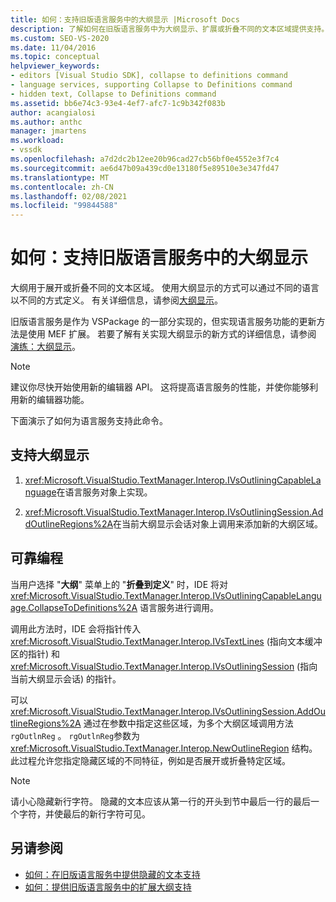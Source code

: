 ```yaml
---
title: 如何：支持旧版语言服务中的大纲显示 |Microsoft Docs
description: 了解如何在旧版语言服务中为大纲显示、扩展或折叠不同的文本区域提供支持。
ms.custom: SEO-VS-2020
ms.date: 11/04/2016
ms.topic: conceptual
helpviewer_keywords:
- editors [Visual Studio SDK], collapse to definitions command
- language services, supporting Collapse to Definitions command
- hidden text, Collapse to Definitions command
ms.assetid: bb6e74c3-93e4-4ef7-afc7-1c9b342f083b
author: acangialosi
ms.author: anthc
manager: jmartens
ms.workload:
- vssdk
ms.openlocfilehash: a7d2dc2b12ee20b96cad27cb56bf0e4552e3f7c4
ms.sourcegitcommit: ae6d47b09a439cd0e13180f5e89510e3e347fd47
ms.translationtype: MT
ms.contentlocale: zh-CN
ms.lasthandoff: 02/08/2021
ms.locfileid: "99844588"
---
```

# <a name="how-to-support-outlining-in-a-legacy-language-service"></a>如何：支持旧版语言服务中的大纲显示
大纲用于展开或折叠不同的文本区域。 使用大纲显示的方式可以通过不同的语言以不同的方式定义。 有关详细信息，请参阅[大纲显示](../../ide/outlining.md)。

 旧版语言服务是作为 VSPackage 的一部分实现的，但实现语言服务功能的更新方法是使用 MEF 扩展。 若要了解有关实现大纲显示的新方式的详细信息，请参阅 [演练：大纲显示](../../extensibility/walkthrough-outlining.md)。

> [!NOTE]
> 建议你尽快开始使用新的编辑器 API。 这将提高语言服务的性能，并使你能够利用新的编辑器功能。

 下面演示了如何为语言服务支持此命令。

## <a name="to-support-outlining"></a>支持大纲显示

1. <xref:Microsoft.VisualStudio.TextManager.Interop.IVsOutliningCapableLanguage>在语言服务对象上实现。

2. <xref:Microsoft.VisualStudio.TextManager.Interop.IVsOutliningSession.AddOutlineRegions%2A>在当前大纲显示会话对象上调用来添加新的大纲区域。

## <a name="robust-programming"></a>可靠编程
 当用户选择 "**大纲**" 菜单上的 "**折叠到定义**" 时，IDE 将对 <xref:Microsoft.VisualStudio.TextManager.Interop.IVsOutliningCapableLanguage.CollapseToDefinitions%2A> 语言服务进行调用。

 调用此方法时，IDE 会将指针传入 <xref:Microsoft.VisualStudio.TextManager.Interop.IVsTextLines> (指向文本缓冲区的指针) 和 <xref:Microsoft.VisualStudio.TextManager.Interop.IVsOutliningSession> (指向当前大纲显示会话) 的指针。

 可以 <xref:Microsoft.VisualStudio.TextManager.Interop.IVsOutliningSession.AddOutlineRegions%2A> 通过在参数中指定这些区域，为多个大纲区域调用方法 `rgOutlnReg` 。 `rgOutlnReg`参数为 <xref:Microsoft.VisualStudio.TextManager.Interop.NewOutlineRegion> 结构。 此过程允许您指定隐藏区域的不同特征，例如是否展开或折叠特定区域。

> [!NOTE]
> 请小心隐藏新行字符。 隐藏的文本应该从第一行的开头到节中最后一行的最后一个字符，并使最后的新行字符可见。

## <a name="see-also"></a>另请参阅
- [如何：在旧版语言服务中提供隐藏的文本支持](../../extensibility/internals/how-to-provide-hidden-text-support-in-a-legacy-language-service.md)
- [如何：提供旧版语言服务中的扩展大纲支持](../../extensibility/internals/how-to-provide-expanded-outlining-support-in-a-legacy-language-service.md)
